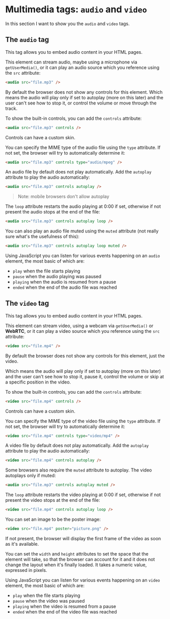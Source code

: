 # Multimedia tags: `audio` and `video`

In this section I want to show you the
`audio` and `video` tags.

## The `audio` tag

This tag allows you to embed audio content in your HTML pages.

This element can stream audio, maybe using a microphone via `getUserMedia()`, or it can play an audio source which you reference using the `src` attribute:

```html
<audio src="file.mp3" />
```

By default the browser does not show any controls for this element. Which means the audio will play only if set to autoplay (more on this later) and the user can't see how to stop it, or control the volume or move through the track.

To show the built-in controls, you can add the `controls` attribute:

```html
<audio src="file.mp3" controls />
```

Controls can have a custom skin.

You can specify the MIME type of the audio file using the `type` attribute. If not set, the browser will try to automatically determine it:

```html
<audio src="file.mp3" controls type="audio/mpeg" />
```

An audio file by default does not play automatically. Add the `autoplay` attribute to play the audio automatically:

```html
<audio src="file.mp3" controls autoplay />
```

> Note: mobile browsers don't allow autoplay

The `loop` attribute restarts the audio playing at 0:00 if set, otherwise if not present the audio stops at the end of the file:

```html
<audio src="file.mp3" controls autoplay loop />
```

You can also play an audio file muted using the `muted` attribute (not really sure what's the usefulness of this):

```html
<audio src="file.mp3" controls autoplay loop muted />
```

Using JavaScript you can listen for various events happening on an `audio` element, the most basic of which are:

- `play` when the file starts playing
- `pause` when the audio playing was paused
- `playing` when the audio is resumed from a pause
- `ended`	when the end of the audio file was reached

## The `video` tag

This tag allows you to embed audio content in your HTML pages.

This element can stream video, using a webcam via `getUserMedia()` or **WebRTC**, or it can play a video source which you reference using the `src` attribute:

```html
<video src="file.mp4" />
```

By default the browser does not show any controls for this element, just the video.

Which means the audio will play only if set to autoplay (more on this later) and the user can't see how to stop it, pause it, control the volume or skip at a specific position in the video.

To show the built-in controls, you can add the `controls` attribute:

```html
<video src="file.mp4" controls />
```

Controls can have a custom skin.

You can specify the MIME type of the video file using the `type` attribute. If not set, the browser will try to automatically determine it:

```html
<video src="file.mp4" controls type="video/mp4" />
```

A video file by default does not play automatically. Add the `autoplay` attribute to play the audio automatically:

```html
<video src="file.mp4" controls autoplay />
```

Some browsers also require the `muted` attribute to autoplay. The video autoplays only if muted:

```html
<audio src="file.mp3" controls autoplay muted />
```

The `loop` attribute restarts the video playing at 0:00 if set, otherwise if not present the video stops at the end of the file:

```html
<video src="file.mp4" controls autoplay loop />
```

You can set an image to be the poster image:

```html
<video src="file.mp4" poster="picture.png" />
```

If not present, the browser will display the first frame of the video as soon as it's available.

You can set the `width` and `height` attributes to set the space that the element will take, so that the browser can account for it and it does not change the layout when it's finally loaded.
It takes a numeric value, expressed in pixels.

Using JavaScript you can listen for various events happening on an `video` element, the most basic of which are:

- `play` when the file starts playing
- `pause` when the video was paused
- `playing` when the video is resumed from a pause
- `ended`	when the end of the video file was reached

